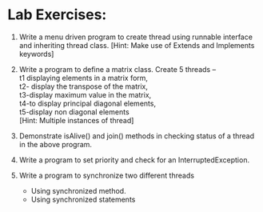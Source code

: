 # Lab Exercises:
1.	Write a menu driven program to create thread using runnable interface and inheriting thread class. [Hint: Make use of Extends and Implements keywords]

2.	Write a program to define a matrix class. Create 5 threads – <br>t1 displaying elements in a matrix form, <br>t2- display the transpose of the matrix,<br>t3-display maximum value in the matrix, <br>t4-to display principal diagonal elements, <br>t5-display non diagonal elements <br>[Hint: Multiple instances of thread]

3.	Demonstrate isAlive() and join() methods in checking status of a thread in the above program.

4.	Write a program to set priority and check for an InterruptedException.

5.	Write a program to synchronize two different threads
    - Using synchronized method.
    - Using synchronized statements
